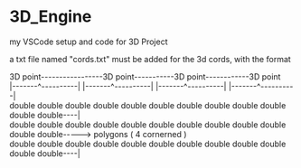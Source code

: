 # 3D_Engine
my VSCode setup and code for 3D Project

a txt file named "cords.txt" must be added for the 3d cords, with the format

   3D point-----------------3D point-----------3D point------------3D point      
|-------^----------| |-------^----------| |-------^----------| |-------^----------|                                                 
double double double double double double double double double double double double----|                                                         
double double double double double double double double double double double double----->  polygons ( 4 cornerned )                              
double double double double double double double double double double double double----|                                             
